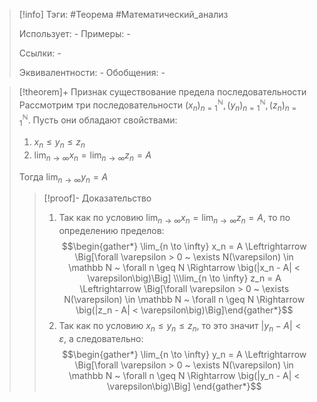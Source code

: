 > [!info]
> Тэги: #Теорема #Математический_анализ   
> 
> Использует: *-*
> Примеры: *-*
> 
> Ссылки: *-*
> 
> Эквивалентности: *-*
> Обобщения: *-*

> [!theorem]+ Признак существование предела последовательности 
> Рассмотрим три последовательности $(x_n)_{n=1}^{\mathbb N}, (y_n)_{n=1}^{\mathbb N}, (z_n)_{n=1}^{\mathbb N}$. Пусть они обладают свойствами:
> 1. $x_n \leq y_n \leq z_n$
> 2. $\displaystyle\lim_{n\to \infty} x_n =\displaystyle\lim_{n\to \infty} z_n =A$
> 
> Тогда $\displaystyle\lim_{n\to \infty} y_n = A$ 
> > [!proof]- Доказательство
> > 1. Так как по условию $\displaystyle\lim_{n\to \infty} x_n =\displaystyle\lim_{n\to \infty} z_n = A$, то по определению пределов: $$\begin{gather*} \lim_{n \to \infty} x_n = A \Leftrightarrow \Big[\forall \varepsilon > 0 ~ \exists N(\varepsilon) \in \mathbb N ~ \forall n \geq N \Rightarrow \big(|x_n - A| < \varepsilon\big)\Big] \\\lim_{n \to \infty} z_n = A \Leftrightarrow \Big[\forall \varepsilon > 0 ~ \exists N(\varepsilon) \in \mathbb N ~ \forall n \geq N \Rightarrow \big(|z_n - A| < \varepsilon\big)\Big]\end{gather*}$$
> > 2. Так как по условию $x_n \leq y_n \leq z_n$, то это значит $|y_n - A| < \varepsilon$, а следовательно: $$\begin{gather*} \lim_{n \to \infty} y_n = A \Leftrightarrow \Big[\forall \varepsilon > 0 ~ \exists N(\varepsilon) \in \mathbb N ~ \forall n \geq N \Rightarrow \big(|y_n - A| < \varepsilon\big)\Big] \end{gather*}$$
